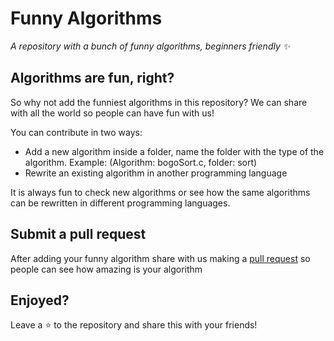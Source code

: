 # Funny Algorithms

_A repository with a bunch of funny algorithms, beginners friendly :sparkles:_

## Algorithms are fun, right?

So why not add the funniest algorithms in this repository? We can share with all the world so people can have fun with us! 

You can contribute in two ways:

- Add a new algorithm inside a folder, name the folder with the type of the algorithm. Example: (Algorithm: bogoSort.c, folder: sort)
- Rewrite an existing algorithm in another programming language

It is always fun to check new algorithms or see how the same algorithms can be rewritten in different programming languages.

## Submit a pull request

After adding your funny algorithm share with us making a [pull request](https://github.com/raissonsouto/funnyAlgorithms/blob/master/CONTRIBUTING.md#submitting-a-pull-request) so people can see how amazing is your algorithm

## Enjoyed? 

Leave a :star: to the repository and share this with your friends!
